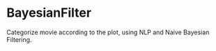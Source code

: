 BayesianFilter
==============

Categorize movie according to the plot, using NLP and Naive Bayesian Filtering. 
